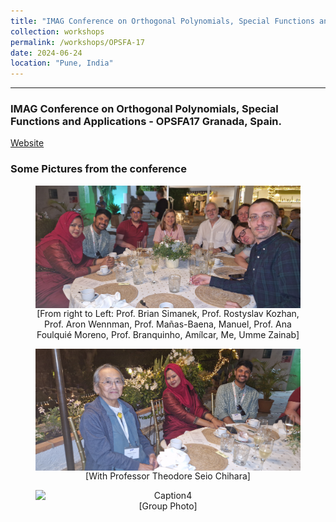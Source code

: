 ```yaml
---
title: "IMAG Conference on Orthogonal Polynomials, Special Functions and Applications - OPSFA17"
collection: workshops
permalink: /workshops/OPSFA-17
date: 2024-06-24
location: "Pune, India"
---
```


---

### IMAG Conference on Orthogonal Polynomials, Special Functions and Applications - OPSFA17 Granada, Spain.

[Website](https://opsfa17.com/)

### Some Pictures from the conference

<div style="text-align: center;">
    <figure>
        <img src="/files/20240626_230832.jpg" alt="Caption2" style="width: 500px; display: block; margin: 0 auto;">
        <figcaption>[From right to Left: Prof. Brian Simanek, Prof. Rostyslav Kozhan, Prof. Aron Wennman, Prof. Mañas-Baena, Manuel, Prof. Ana Foulquié Moreno, Prof. Branquinho, Amílcar, Me, Umme Zainab]</figcaption>
    </figure>
</div>    
<div style="text-align: center;">
    <figure>
        <img src="/files/20240626_230841.jpg" alt="Caption3" style="width: 500px; display: block; margin: 0 auto;">
        <figcaption>[With Professor Theodore Seio Chihara]</figcaption>
    </figure>
</div>
<div style="text-align: center;"> 
    <figure>
        <img src="/files/IMAG_OPSFA1.jpg" alt="Caption4" style="width: 500px; display: block; margin: 0 auto;">
        <figcaption>[Group Photo]</figcaption>
    </figure>
</div>





